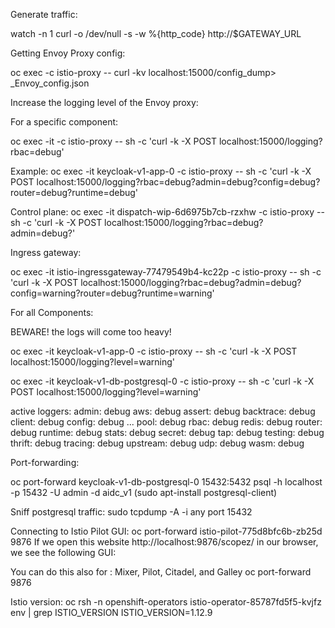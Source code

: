 Generate traffic:

watch -n 1 curl -o /dev/null -s -w %{http_code} http://$GATEWAY_URL

Getting Envoy Proxy config:

oc exec <pod name> -c istio-proxy -- curl -kv localhost:15000/config_dump> <podname>_Envoy_config.json

Increase the logging level of the Envoy proxy:

For a specific component:

oc exec -it <pod name> -c istio-proxy -- sh -c 'curl -k -X POST localhost:15000/logging?rbac=debug'

Example:
oc exec -it keycloak-v1-app-0 -c istio-proxy -- sh -c 'curl -k -X POST localhost:15000/logging?rbac=debug?admin=debug?config=debug?router=debug?runtime=debug'


Control plane:
oc exec -it dispatch-wip-6d6975b7cb-rzxhw -c istio-proxy -- sh -c 'curl -k -X POST localhost:15000/logging?rbac=debug?admin=debug?'

Ingress gateway:

oc exec -it istio-ingressgateway-77479549b4-kc22p -c istio-proxy -- sh -c 'curl -k -X POST localhost:15000/logging?rbac=debug?admin=debug?config=warning?router=debug?runtime=warning'


For all Components:

BEWARE! the logs will come too heavy!

oc exec -it keycloak-v1-app-0 -c istio-proxy -- sh -c 'curl -k -X POST localhost:15000/logging?level=warning'

oc exec -it keycloak-v1-db-postgresql-0 -c istio-proxy -- sh -c 'curl -k -X POST localhost:15000/logging?level=warning'

active loggers:
  admin: debug
  aws: debug
  assert: debug
  backtrace: debug
  client: debug
  config: debug
  ...
  pool: debug
  rbac: debug
  redis: debug
  router: debug
  runtime: debug
  stats: debug
  secret: debug
  tap: debug
  testing: debug
  thrift: debug
  tracing: debug
  upstream: debug
  udp: debug
  wasm: debug

Port-forwarding:

oc port-forward keycloak-v1-db-postgresql-0 15432:5432
psql -h localhost -p 15432 -U admin -d aidc_v1
(sudo apt-install postgresql-client)

Sniff postgresql traffic:
sudo tcpdump -A -i any port 15432

Connecting to Istio Pilot GUI:
oc port-forward istio-pilot-775d8bfc6b-zb25d 9876
If we open this website http://localhost:9876/scopez/ in our browser, we see the following GUI:

You can do this also for : Mixer, Pilot, Citadel, and Galley
oc port-forward <istio pod name> 9876

Istio version:
oc rsh -n openshift-operators istio-operator-85787fd5f5-kvjfz env | grep ISTIO_VERSION
ISTIO_VERSION=1.12.9